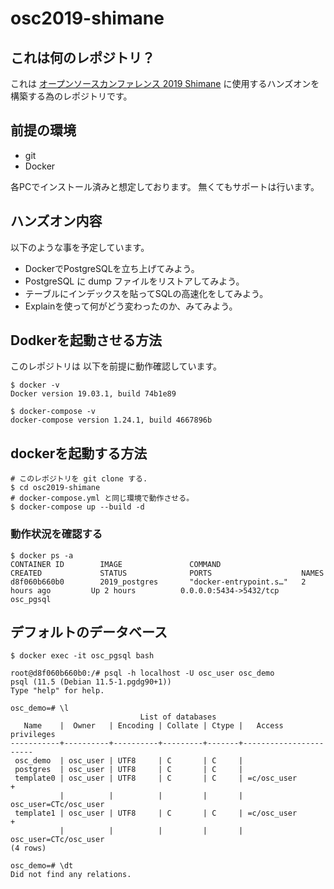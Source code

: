 # osc2019-shimane

## これは何のレポジトリ？

これは [オープンソースカンファレンス 2019 Shimane](https://www.ospn.jp/osc2019-shimane/) に使用するハンズオンを構築する為のレポジトリです。

## 前提の環境

- git 
- Docker 

各PCでインストール済みと想定しております。
無くてもサポートは行います。

## ハンズオン内容

以下のような事を予定しています。

- DockerでPostgreSQLを立ち上げてみよう。
- PostgreSQL に dump ファイルをリストアしてみよう。
- テーブルにインデックスを貼ってSQLの高速化をしてみよう。
- Explainを使って何がどう変わったのか、みてみよう。

## Dodkerを起動させる方法

このレポジトリは 以下を前提に動作確認しています。

```
$ docker -v
Docker version 19.03.1, build 74b1e89

$ docker-compose -v
docker-compose version 1.24.1, build 4667896b
```

## dockerを起動する方法


```
# このレポジトリを git clone する.
$ cd osc2019-shimane
# docker-compose.yml と同じ環境で動作させる。
$ docker-compose up --build -d
```

### 動作状況を確認する

```
$ docker ps -a
CONTAINER ID        IMAGE               COMMAND                  CREATED             STATUS              PORTS                    NAMES
d8f060b660b0        2019_postgres       "docker-entrypoint.s…"   2 hours ago         Up 2 hours          0.0.0.0:5434->5432/tcp   osc_pgsql
```

## デフォルトのデータベース

```
$ docker exec -it osc_pgsql bash

root@d8f060b660b0:/# psql -h localhost -U osc_user osc_demo
psql (11.5 (Debian 11.5-1.pgdg90+1))
Type "help" for help.

osc_demo=# \l
                             List of databases
   Name    |  Owner   | Encoding | Collate | Ctype |   Access privileges   
-----------+----------+----------+---------+-------+-----------------------
 osc_demo  | osc_user | UTF8     | C       | C     | 
 postgres  | osc_user | UTF8     | C       | C     | 
 template0 | osc_user | UTF8     | C       | C     | =c/osc_user          +
           |          |          |         |       | osc_user=CTc/osc_user
 template1 | osc_user | UTF8     | C       | C     | =c/osc_user          +
           |          |          |         |       | osc_user=CTc/osc_user
(4 rows)

osc_demo=# \dt
Did not find any relations.
```